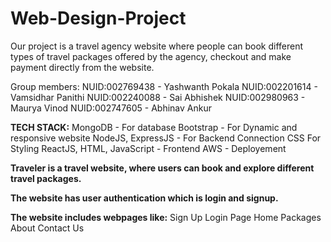 # Web-Design-Project
Our project is a travel agency website where people can book different types of travel packages offered by the agency, checkout and make payment directly from the website. 

Group members:
NUID:002769438 - Yashwanth Pokala
NUID:002201614 - Vamsidhar Panithi
NUID:002240088 - Sai Abhishek
NUID:002980963 - Maurya Vinod
NUID:002747605 - Abhinav Ankur

**TECH STACK:**
MongoDB - For database
Bootstrap - For Dynamic and responsive website
NodeJS, ExpressJS - For Backend Connection
CSS For Styling
ReactJS, HTML, JavaScript - Frontend
AWS - Deployement

**Traveler is a travel website, where users can book and explore different travel packages.**

**The website has user authentication which is login and signup.**

**The website includes webpages like:**
Sign Up
Login Page
Home
Packages
About
Contact Us


